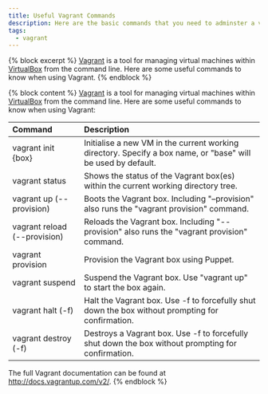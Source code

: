 ```yaml
---
title: Useful Vagrant Commands
description: Here are the basic commands that you need to adminster a virtual machine using <a href="http://vagrantup.com" title="The Vagrant Home page">Vagrant</a>.
tags:
  - vagrant
---
```

{% block excerpt %}
[Vagrant](http://www.vagrantup.com "About Vagrant") is a tool for managing virtual machines within [VirtualBox](https://www.virtualbox.org) from the command line. Here are some useful commands to know when using Vagrant.
{% endblock %}

{% block content %}
[Vagrant](http://www.vagrantup.com "About Vagrant") is a tool for managing virtual machines within [VirtualBox](https://www.virtualbox.org) from the command line. Here are some useful commands to know when using Vagrant:

Command | Description
:-|:-
vagrant init {box} | Initialise a new VM in the current working directory. Specify a box name, or "base" will be used by default.
vagrant status | Shows the status of the Vagrant box(es) within the current working directory tree.
vagrant up (--provision) | Boots the Vagrant box. Including "–provision" also runs the "vagrant provision" command.
vagrant reload (--provision) | Reloads the Vagrant box. Including "--provision" also runs the "vagrant provision" command.
vagrant provision | Provision the Vagrant box using Puppet.
vagrant suspend | Suspend the Vagrant box. Use "vagrant up" to start the box again.
vagrant halt (-f) | Halt the Vagrant box. Use -f to forcefully shut down the box without prompting for confirmation.
vagrant destroy (-f) | Destroys a Vagrant box. Use -f to forcefully shut down the box without prompting for confirmation.

The full Vagrant documentation can be found at <http://docs.vagrantup.com/v2/>.
{% endblock %}
